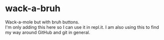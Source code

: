 # wack-a-bruh
Wack-a-mole but with bruh buttons. <br>
I'm only adding this here so I can use it in repl.it. 
I am also using this to find my way around GitHub and git in general.

